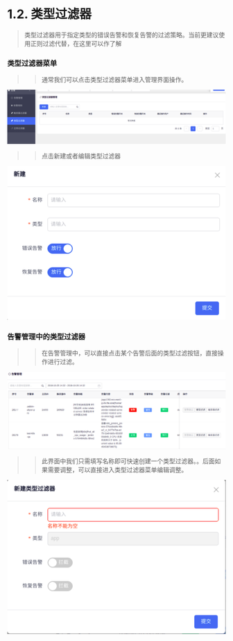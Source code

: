 # 1.2. 类型过滤器
> 类型过滤器用于指定类型的错误告警和恢复告警的过滤策略。当前更建议使用正则过滤代替，在这里可以作了解
### 类型过滤器菜单
>> 通常我们可以点击类型过滤器菜单进入管理界面操作。      

![类型过滤器管理界面](images/alertTypeFilter.png)
>> 点击新建或者编辑类型过滤器

![类型过滤器编辑](images/alertTypeFilter-edit.png)

### 告警管理中的类型过滤器
>> 在告警管理中，可以直接点击某个告警后面的类型过滤按钮，直接操作进行过滤。    

![告警管理界面](images/alertManage.png)
>> 此界面中我们只需填写名称即可快速创建一个类型过滤器。。后面如果需要调整，可以直接进入类型过滤器菜单编辑调整。

![告警管理界面的类型过滤器](images/alertManage-alertTypeFilter.png)